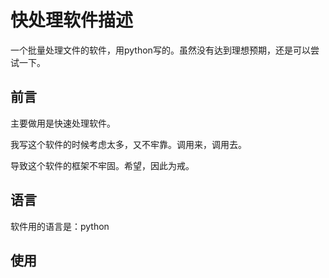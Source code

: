 # 快处理软件描述
一个批量处理文件的软件，用python写的。虽然没有达到理想预期，还是可以尝试一下。

## 前言

主要做用是快速处理软件。

我写这个软件的时候考虑太多，又不牢靠。调用来，调用去。

导致这个软件的框架不牢固。希望，因此为戒。



## 语言

软件用的语言是：python



## 使用
